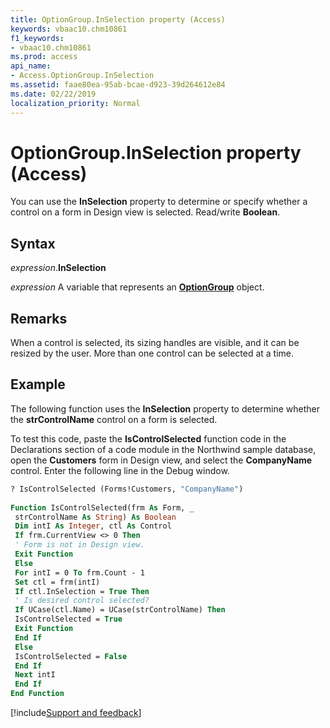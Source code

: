 ```yaml
---
title: OptionGroup.InSelection property (Access)
keywords: vbaac10.chm10861
f1_keywords:
- vbaac10.chm10861
ms.prod: access
api_name:
- Access.OptionGroup.InSelection
ms.assetid: faae80ea-95ab-bcae-d923-39d264612e84
ms.date: 02/22/2019
localization_priority: Normal
---
```



# OptionGroup.InSelection property (Access)

You can use the **InSelection** property to determine or specify whether a control on a form in Design view is selected. Read/write **Boolean**.


## Syntax

_expression_.**InSelection**

_expression_ A variable that represents an **[OptionGroup](Access.OptionGroup.md)** object.


## Remarks

When a control is selected, its sizing handles are visible, and it can be resized by the user. More than one control can be selected at a time.


## Example

The following function uses the **InSelection** property to determine whether the **strControlName** control on a form is selected.

To test this code, paste the **IsControlSelected** function code in the Declarations section of a code module in the Northwind sample database, open the **Customers** form in Design view, and select the **CompanyName** control. Enter the following line in the Debug window.

```vb
? IsControlSelected (Forms!Customers, "CompanyName") 
 
Function IsControlSelected(frm As Form, _ 
 strControlName As String) As Boolean 
 Dim intI As Integer, ctl As Control 
 If frm.CurrentView <> 0 Then 
 ' Form is not in Design view. 
 Exit Function 
 Else 
 For intI = 0 To frm.Count - 1 
 Set ctl = frm(intI) 
 If ctl.InSelection = True Then 
 ' Is desired control selected? 
 If UCase(ctl.Name) = UCase(strControlName) Then 
 IsControlSelected = True 
 Exit Function 
 End If 
 Else 
 IsControlSelected = False 
 End If 
 Next intI 
 End If 
End Function
```




[!include[Support and feedback](~/includes/feedback-boilerplate.md)]